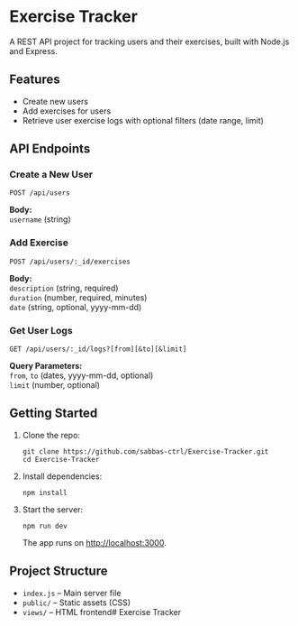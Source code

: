 # Exercise Tracker

A REST API project for tracking users and their exercises, built with Node.js and Express. 
## Features

- Create new users
- Add exercises for users
- Retrieve user exercise logs with optional filters (date range, limit)

## API Endpoints

### Create a New User
```
POST /api/users
```
**Body:**  
`username` (string)

### Add Exercise
```
POST /api/users/:_id/exercises
```
**Body:**  
`description` (string, required)  
`duration` (number, required, minutes)  
`date` (string, optional, yyyy-mm-dd)

### Get User Logs
```
GET /api/users/:_id/logs?[from][&to][&limit]
```
**Query Parameters:**  
`from`, `to` (dates, yyyy-mm-dd, optional)  
`limit` (number, optional)

## Getting Started

1. Clone the repo:
   ```
   git clone https://github.com/sabbas-ctrl/Exercise-Tracker.git
   cd Exercise-Tracker
   ```
2. Install dependencies:
   ```
   npm install
   ```
3. Start the server:
   ```
   npm run dev
   ```
   The app runs on [http://localhost:3000](http://localhost:3000).

## Project Structure

- `index.js` – Main server file
- `public/` – Static assets (CSS)
- `views/` – HTML frontend# Exercise Tracker

